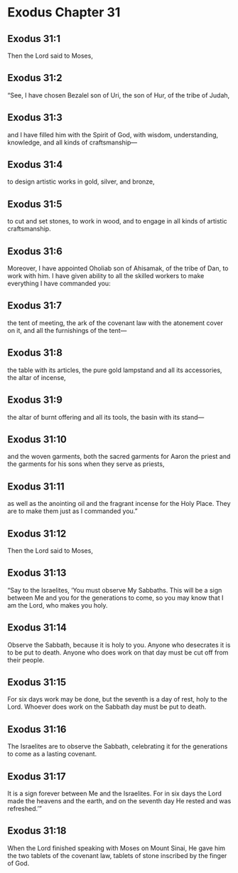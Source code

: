 # Exodus Chapter 31

## Exodus 31:1
Then the Lord said to Moses,

## Exodus 31:2
“See, I have chosen Bezalel son of Uri, the son of Hur, of the tribe of Judah,

## Exodus 31:3
and I have filled him with the Spirit of God, with wisdom, understanding, knowledge, and all kinds of craftsmanship—

## Exodus 31:4
to design artistic works in gold, silver, and bronze,

## Exodus 31:5
to cut and set stones, to work in wood, and to engage in all kinds of artistic craftsmanship.

## Exodus 31:6
Moreover, I have appointed Oholiab son of Ahisamak, of the tribe of Dan, to work with him. I have given ability to all the skilled workers to make everything I have commanded you:

## Exodus 31:7
the tent of meeting, the ark of the covenant law with the atonement cover on it, and all the furnishings of the tent—

## Exodus 31:8
the table with its articles, the pure gold lampstand and all its accessories, the altar of incense,

## Exodus 31:9
the altar of burnt offering and all its tools, the basin with its stand—

## Exodus 31:10
and the woven garments, both the sacred garments for Aaron the priest and the garments for his sons when they serve as priests,

## Exodus 31:11
as well as the anointing oil and the fragrant incense for the Holy Place. They are to make them just as I commanded you.”

## Exodus 31:12
Then the Lord said to Moses,

## Exodus 31:13
“Say to the Israelites, ‘You must observe My Sabbaths. This will be a sign between Me and you for the generations to come, so you may know that I am the Lord, who makes you holy.

## Exodus 31:14
Observe the Sabbath, because it is holy to you. Anyone who desecrates it is to be put to death. Anyone who does work on that day must be cut off from their people.

## Exodus 31:15
For six days work may be done, but the seventh is a day of rest, holy to the Lord. Whoever does work on the Sabbath day must be put to death.

## Exodus 31:16
The Israelites are to observe the Sabbath, celebrating it for the generations to come as a lasting covenant.

## Exodus 31:17
It is a sign forever between Me and the Israelites. For in six days the Lord made the heavens and the earth, and on the seventh day He rested and was refreshed.’”

## Exodus 31:18
When the Lord finished speaking with Moses on Mount Sinai, He gave him the two tablets of the covenant law, tablets of stone inscribed by the finger of God.

